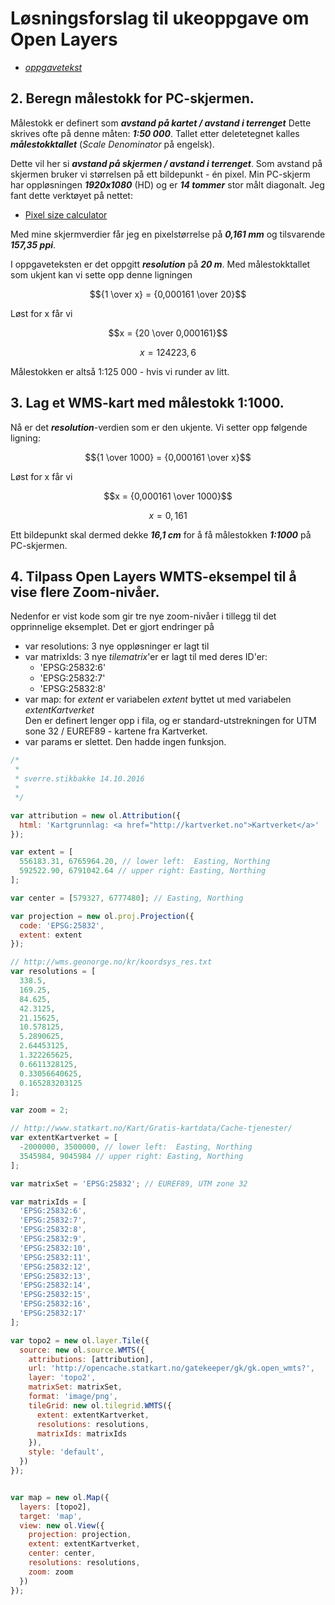 # Løsningsforslag til ukeoppgave om Open Layers

- *[oppgavetekst](ukeoppgave-openlayers.html)*

## 2. Beregn målestokk for PC-skjermen.

Målestokk er definert som __*avstand på kartet / avstand i terrenget*__ Dette skrives ofte på denne måten: __*1:50 000*__. 
Tallet etter deletetegnet kalles __*målestokktallet*__ (*Scale Denominator* på engelsk).

Dette vil her si __*avstand på skjermen / avstand i terrenget*__. Som avstand på skjermen bruker vi størrelsen på ett bildepunkt - én pixel. Min PC-skjerm har oppløsningen __*1920x1080*__ (HD) og er __*14 tommer*__ stor målt diagonalt. Jeg fant dette verktøyet på nettet:

- [Pixel size calculator](http://axofiber.no-ip.org/inside/pixel.size.en.htm)

Med mine skjermverdier får jeg en pixelstørrelse på __*0,161 mm*__ og tilsvarende __*157,35 ppi*__.

I oppgaveteksten er det oppgitt __*resolution*__ på __*20 m*__. Med målestokktallet som ukjent kan vi sette opp denne ligningen


$${1 \over x} = {0,000161  \over 20}$$

Løst for x får vi

$$x = {20 \over 0,000161}$$

$$x = 124223,6$$

Målestokken er altså 1:125 000 - hvis vi runder av litt.

## 3. Lag et WMS-kart med målestokk 1:1000.

Nå er det __*resolution*__-verdien som er den ukjente. Vi setter opp følgende ligning:

$${1 \over 1000} = {0,000161  \over x}$$

Løst for x får vi

$$x = {0,000161 \over 1000}$$

$$x = 0,161$$

Ett bildepunkt skal dermed dekke __*16,1 cm*__ for å få målestokken __*1:1000*__ på PC-skjermen.

## 4. Tilpass Open Layers WMTS-eksempel til å vise flere Zoom-nivåer.

Nedenfor er vist kode som gir tre nye zoom-nivåer i tillegg til det opprinnelige eksemplet. Det er gjort endringer på

- var resolutions: 3 nye oppløsninger er lagt til
- var matrixIds: 3 nye *tilematrix*'er er lagt til med deres ID'er:
  - 'EPSG:25832:6'
  - 'EPSG:25832:7'
  - 'EPSG:25832:8'
- var map: for *extent* er variabelen *extent* byttet ut med variabelen *extentKartverket*  
  Den er definert lenger opp i fila, og er standard-utstrekningen for UTM sone 32 / EUREF89 - kartene fra Kartverket.
- var params er slettet. Den hadde ingen funksjon.

```javascript
/*
 *
 * sverre.stikbakke 14.10.2016
 *
 */

var attribution = new ol.Attribution({
  html: 'Kartgrunnlag: <a href="http://kartverket.no">Kartverket</a>'
});

var extent = [
  556183.31, 6765964.20, // lower left:  Easting, Northing
  592522.90, 6791042.64 // upper right: Easting, Northing
];

var center = [579327, 6777480]; // Easting, Northing

var projection = new ol.proj.Projection({
  code: 'EPSG:25832',
  extent: extent
});

// http://wms.geonorge.no/kr/koordsys_res.txt
var resolutions = [
  338.5,
  169.25,
  84.625,
  42.3125,
  21.15625,
  10.578125,
  5.2890625,
  2.64453125,
  1.322265625,
  0.6611328125,
  0.33056640625,
  0.165283203125
];

var zoom = 2;

// http://www.statkart.no/Kart/Gratis-kartdata/Cache-tjenester/
var extentKartverket = [
  -2000000, 3500000, // lower left:  Easting, Northing
  3545984, 9045984 // upper right: Easting, Northing
];

var matrixSet = 'EPSG:25832'; // EUREF89, UTM zone 32

var matrixIds = [
  'EPSG:25832:6',
  'EPSG:25832:7',
  'EPSG:25832:8',
  'EPSG:25832:9',
  'EPSG:25832:10',
  'EPSG:25832:11',
  'EPSG:25832:12',
  'EPSG:25832:13',
  'EPSG:25832:14',
  'EPSG:25832:15',
  'EPSG:25832:16',
  'EPSG:25832:17'
];

var topo2 = new ol.layer.Tile({
  source: new ol.source.WMTS({
    attributions: [attribution],
    url: 'http://opencache.statkart.no/gatekeeper/gk/gk.open_wmts?',
    layer: 'topo2',
    matrixSet: matrixSet,
    format: 'image/png',
    tileGrid: new ol.tilegrid.WMTS({
      extent: extentKartverket,
      resolutions: resolutions,
      matrixIds: matrixIds
    }),
    style: 'default',
  })
});


var map = new ol.Map({
  layers: [topo2],
  target: 'map',
  view: new ol.View({
    projection: projection,
    extent: extentKartverket,
    center: center,
    resolutions: resolutions,
    zoom: zoom
  })
});
```